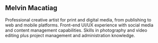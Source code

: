 ## Melvin Macatiag

Professional creative artist for print and digital media, from publishing to web and mobile platforms. Front-end UI/UX experience with social media and content management capabilities. Skills in photography and video editing plus project management and administration knowledge.

<!--
**iamlaguna/iamlaguna** is a ✨ _special_ ✨ repository because its `README.md` (this file) appears on your GitHub profile.

Here are some ideas to get you started:

- 🔭 I’m currently working on ...
- 🌱 I’m currently learning ...
- 👯 I’m looking to collaborate on ...
- 🤔 I’m looking for help with ...
- 💬 Ask me about ...
- 📫 How to reach me: ...
- 😄 Pronouns: ...
- ⚡ Fun fact: ...
-->
